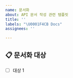 ```yaml
---
name: 문서화
about: API 문서 작성 관련 템플릿
title: ''
labels: "\U0001F4CB Docs"
assignees: ''

---
```


## 📋 문서화 대상
- [ ] 대상 1
